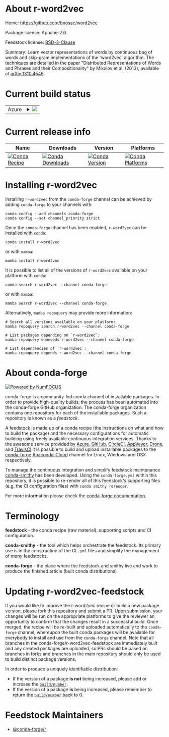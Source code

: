 About r-word2vec
================

Home: https://github.com/bnosac/word2vec

Package license: Apache-2.0

Feedstock license: [BSD-3-Clause](https://github.com/conda-forge/r-word2vec-feedstock/blob/main/LICENSE.txt)

Summary: Learn vector representations of words by continuous bag of words and skip-gram implementations of the 'word2vec' algorithm. The techniques are detailed in the paper "Distributed Representations of Words and Phrases and their Compositionality" by Mikolov et al. (2013), available at <arXiv:1310.4546>.

Current build status
====================


<table>
    
  <tr>
    <td>Azure</td>
    <td>
      <details>
        <summary>
          <a href="https://dev.azure.com/conda-forge/feedstock-builds/_build/latest?definitionId=13729&branchName=main">
            <img src="https://dev.azure.com/conda-forge/feedstock-builds/_apis/build/status/r-word2vec-feedstock?branchName=main">
          </a>
        </summary>
        <table>
          <thead><tr><th>Variant</th><th>Status</th></tr></thead>
          <tbody><tr>
              <td>linux_64_r_base4.1</td>
              <td>
                <a href="https://dev.azure.com/conda-forge/feedstock-builds/_build/latest?definitionId=13729&branchName=main">
                  <img src="https://dev.azure.com/conda-forge/feedstock-builds/_apis/build/status/r-word2vec-feedstock?branchName=main&jobName=linux&configuration=linux_64_r_base4.1" alt="variant">
                </a>
              </td>
            </tr><tr>
              <td>linux_64_r_base4.2</td>
              <td>
                <a href="https://dev.azure.com/conda-forge/feedstock-builds/_build/latest?definitionId=13729&branchName=main">
                  <img src="https://dev.azure.com/conda-forge/feedstock-builds/_apis/build/status/r-word2vec-feedstock?branchName=main&jobName=linux&configuration=linux_64_r_base4.2" alt="variant">
                </a>
              </td>
            </tr><tr>
              <td>osx_64_r_base4.1</td>
              <td>
                <a href="https://dev.azure.com/conda-forge/feedstock-builds/_build/latest?definitionId=13729&branchName=main">
                  <img src="https://dev.azure.com/conda-forge/feedstock-builds/_apis/build/status/r-word2vec-feedstock?branchName=main&jobName=osx&configuration=osx_64_r_base4.1" alt="variant">
                </a>
              </td>
            </tr><tr>
              <td>osx_64_r_base4.2</td>
              <td>
                <a href="https://dev.azure.com/conda-forge/feedstock-builds/_build/latest?definitionId=13729&branchName=main">
                  <img src="https://dev.azure.com/conda-forge/feedstock-builds/_apis/build/status/r-word2vec-feedstock?branchName=main&jobName=osx&configuration=osx_64_r_base4.2" alt="variant">
                </a>
              </td>
            </tr><tr>
              <td>win_64</td>
              <td>
                <a href="https://dev.azure.com/conda-forge/feedstock-builds/_build/latest?definitionId=13729&branchName=main">
                  <img src="https://dev.azure.com/conda-forge/feedstock-builds/_apis/build/status/r-word2vec-feedstock?branchName=main&jobName=win&configuration=win_64_" alt="variant">
                </a>
              </td>
            </tr>
          </tbody>
        </table>
      </details>
    </td>
  </tr>
</table>

Current release info
====================

| Name | Downloads | Version | Platforms |
| --- | --- | --- | --- |
| [![Conda Recipe](https://img.shields.io/badge/recipe-r--word2vec-green.svg)](https://anaconda.org/conda-forge/r-word2vec) | [![Conda Downloads](https://img.shields.io/conda/dn/conda-forge/r-word2vec.svg)](https://anaconda.org/conda-forge/r-word2vec) | [![Conda Version](https://img.shields.io/conda/vn/conda-forge/r-word2vec.svg)](https://anaconda.org/conda-forge/r-word2vec) | [![Conda Platforms](https://img.shields.io/conda/pn/conda-forge/r-word2vec.svg)](https://anaconda.org/conda-forge/r-word2vec) |

Installing r-word2vec
=====================

Installing `r-word2vec` from the `conda-forge` channel can be achieved by adding `conda-forge` to your channels with:

```
conda config --add channels conda-forge
conda config --set channel_priority strict
```

Once the `conda-forge` channel has been enabled, `r-word2vec` can be installed with `conda`:

```
conda install r-word2vec
```

or with `mamba`:

```
mamba install r-word2vec
```

It is possible to list all of the versions of `r-word2vec` available on your platform with `conda`:

```
conda search r-word2vec --channel conda-forge
```

or with `mamba`:

```
mamba search r-word2vec --channel conda-forge
```

Alternatively, `mamba repoquery` may provide more information:

```
# Search all versions available on your platform:
mamba repoquery search r-word2vec --channel conda-forge

# List packages depending on `r-word2vec`:
mamba repoquery whoneeds r-word2vec --channel conda-forge

# List dependencies of `r-word2vec`:
mamba repoquery depends r-word2vec --channel conda-forge
```


About conda-forge
=================

[![Powered by
NumFOCUS](https://img.shields.io/badge/powered%20by-NumFOCUS-orange.svg?style=flat&colorA=E1523D&colorB=007D8A)](https://numfocus.org)

conda-forge is a community-led conda channel of installable packages.
In order to provide high-quality builds, the process has been automated into the
conda-forge GitHub organization. The conda-forge organization contains one repository
for each of the installable packages. Such a repository is known as a *feedstock*.

A feedstock is made up of a conda recipe (the instructions on what and how to build
the package) and the necessary configurations for automatic building using freely
available continuous integration services. Thanks to the awesome service provided by
[Azure](https://azure.microsoft.com/en-us/services/devops/), [GitHub](https://github.com/),
[CircleCI](https://circleci.com/), [AppVeyor](https://www.appveyor.com/),
[Drone](https://cloud.drone.io/welcome), and [TravisCI](https://travis-ci.com/)
it is possible to build and upload installable packages to the
[conda-forge](https://anaconda.org/conda-forge) [Anaconda-Cloud](https://anaconda.org/)
channel for Linux, Windows and OSX respectively.

To manage the continuous integration and simplify feedstock maintenance
[conda-smithy](https://github.com/conda-forge/conda-smithy) has been developed.
Using the ``conda-forge.yml`` within this repository, it is possible to re-render all of
this feedstock's supporting files (e.g. the CI configuration files) with ``conda smithy rerender``.

For more information please check the [conda-forge documentation](https://conda-forge.org/docs/).

Terminology
===========

**feedstock** - the conda recipe (raw material), supporting scripts and CI configuration.

**conda-smithy** - the tool which helps orchestrate the feedstock.
                   Its primary use is in the construction of the CI ``.yml`` files
                   and simplify the management of *many* feedstocks.

**conda-forge** - the place where the feedstock and smithy live and work to
                  produce the finished article (built conda distributions)


Updating r-word2vec-feedstock
=============================

If you would like to improve the r-word2vec recipe or build a new
package version, please fork this repository and submit a PR. Upon submission,
your changes will be run on the appropriate platforms to give the reviewer an
opportunity to confirm that the changes result in a successful build. Once
merged, the recipe will be re-built and uploaded automatically to the
`conda-forge` channel, whereupon the built conda packages will be available for
everybody to install and use from the `conda-forge` channel.
Note that all branches in the conda-forge/r-word2vec-feedstock are
immediately built and any created packages are uploaded, so PRs should be based
on branches in forks and branches in the main repository should only be used to
build distinct package versions.

In order to produce a uniquely identifiable distribution:
 * If the version of a package **is not** being increased, please add or increase
   the [``build/number``](https://docs.conda.io/projects/conda-build/en/latest/resources/define-metadata.html#build-number-and-string).
 * If the version of a package **is** being increased, please remember to return
   the [``build/number``](https://docs.conda.io/projects/conda-build/en/latest/resources/define-metadata.html#build-number-and-string)
   back to 0.

Feedstock Maintainers
=====================

* [@conda-forge/r](https://github.com/conda-forge/r/)

